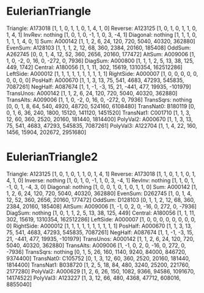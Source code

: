 # EulerianTriangle

Triangle:  A173018 [1, 1, 0, 1, 1, 0, 1, 4, 1, 0]
Reverse:   A123125 [1, 0, 1, 0, 1, 1, 0, 1, 4, 1]
InvRev:    nothing [1, 0, 1, 0, -1, 1, 0, 3, -4, 1]
Diagonal:  nothing [1, 1, 1, 0, 1, 1, 1, 4, 0, 1]
Sum:       A000142 [1, 1, 2, 6, 24, 120, 720, 5040, 40320, 362880]
EvenSum:   A128103 [1, 1, 1, 2, 12, 68, 360, 2384, 20160, 185408]
OddSum:    A262745 [0, 0, 1, 4, 12, 52, 360, 2656, 20160, 177472]
AltSum:    A009006 [1, 1, 0, -2, 0, 16, 0, -272, 0, 7936]
DiagSum:   A000800 [1, 1, 1, 2, 5, 13, 38, 125, 449, 1742]
Central:   A180056 [1, 1, 11, 302, 15619, 1310354, 162512286]
LeftSide:  A000012 [1, 1, 1, 1, 1, 1, 1, 1, 1, 1]
RightSide: A000007 [1, 0, 0, 0, 0, 0, 0, 0, 0, 0]
PosHalf:   A000670 [1, 1, 3, 13, 75, 541, 4683, 47293, 545835, 7087261]
NegHalf:   A087674 [1, 1, -1, -3, 15, 21, -441, 477, 19935, -101979]
TransUnos: A000142 [1, 1, 2, 6, 24, 120, 720, 5040, 40320, 362880]
TransAlts: A009006 [1, 1, 0, -2, 0, 16, 0, -272, 0, 7936]
TransSqrs: nothing [0, 0, 1, 8, 64, 540, 4920, 48720, 524160, 6108480]
TransNat0: B180119 [0, 0, 1, 6, 36, 240, 1800, 15120, 141120, 1451520]
TransNat1: C001710 [1, 1, 3, 12, 60, 360, 2520, 20160, 181440, 1814400]
PolyVal2:  A000670 [1, 1, 3, 13, 75, 541, 4683, 47293, 545835, 7087261]
PolyVal3:  A122704 [1, 1, 4, 22, 160, 1456, 15904, 202672, 2951680]

# EulerianTriangle2

Triangle:  A123125 [1, 0, 1, 0, 1, 1, 0, 1, 4, 1]
Reverse:   A173018 [1, 1, 0, 1, 1, 0, 1, 4, 1, 0]
Inverse:   nothing [1, 0, 1, 0, -1, 1, 0, 3, -4, 1]
RevInv:    nothing [1, 1, 0, 1, -1, 0, 1, -4, 3, 0]
Diagonal:  nothing [1, 0, 0, 1, 0, 1, 0, 1, 1, 0]
Sum:       A000142 [1, 1, 2, 6, 24, 120, 720, 5040, 40320, 362880]
EvenSum:   D262745 [1, 0, 1, 4, 12, 52, 360, 2656, 20160, 177472]
OddSum:    D128103 [0, 1, 1, 2, 12, 68, 360, 2384, 20160, 185408]
AltSum:    A009006 [1, -1, 0, 2, 0, -16, 0, 272, 0, -7936]
DiagSum:   nothing [1, 0, 1, 1, 2, 5, 13, 38, 125, 449]
Central:   A180056 [1, 1, 11, 302, 15619, 1310354, 162512286]
LeftSide:  A000007 [1, 0, 0, 0, 0, 0, 0, 0, 0, 0]
RightSide: A000012 [1, 1, 1, 1, 1, 1, 1, 1, 1, 1]
PosHalf:   A000670 [1, 1, 3, 13, 75, 541, 4683, 47293, 545835, 7087261]
NegHalf:   A087674 [1, 1, -1, -3, 15, 21, -441, 477, 19935, -101979]
TransUnos: A000142 [1, 1, 2, 6, 24, 120, 720, 5040, 40320, 362880]
TransAlts: A009006 [1, -1, 0, 2, 0, -16, 0, 272, 0, -7936]
TransSqrs: nothing [0, 1, 5, 26, 160, 1140, 9240, 84000, 846720, 9374400]
TransNat0: C105752 [0, 1, 3, 12, 60, 360, 2520, 20160, 181440, 1814400]
TransNat1: B038720 [1, 2, 5, 18, 84, 480, 3240, 25200, 221760, 2177280]
PolyVal2:  A000629 [1, 2, 6, 26, 150, 1082, 9366, 94586, 1091670, 14174522]
PolyVal3:  A123227 [1, 3, 12, 66, 480, 4368, 47712, 608016, 8855040]
